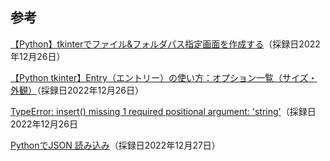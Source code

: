 ## 参考
[【Python】tkinterでファイル&フォルダパス指定画面を作成する](https://qiita.com/dgkmtu/items/2367a73f7e2d498e6075)（採録日2022年12月26日）

[【Python tkinter】Entry（エントリー）の使い方：オプション一覧（サイズ・外観）](https://office54.net/python/tkinter/python-tkinter-entry)（採録日2022年12月26日）

[TypeError: insert() missing 1 required positional argument: 'string'](https://stackoverflow.com/questions/36946334/typeerror-insert-missing-1-required-positional-argument-string)（採録日2022年12月26日

[PythonでJSON 読み込み](https://qiita.com/kikuchiTakuya/items/53990fca06fb9ba1d8a7)（採録日2022年12月27日）
